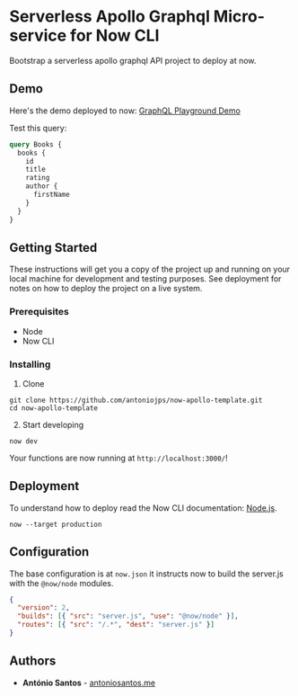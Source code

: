 # Serverless Apollo Graphql Micro-service for Now CLI

Bootstrap a serverless apollo graphql API project to deploy at now.

## Demo

Here's the demo deployed to now: [GraphQL Playground Demo](https://now-apollo-template-m65tlpnl0.now.sh/)

Test this query:

```graphql
query Books {
  books {
    id
    title
    rating
    author {
      firstName
    }
  }
}
```

## Getting Started

These instructions will get you a copy of the project up and running on your local machine for development and testing purposes. See deployment for notes on how to deploy the project on a live system.

### Prerequisites

- Node
- Now CLI

### Installing

1. Clone

```
git clone https://github.com/antoniojps/now-apollo-template.git
cd now-apollo-template
```

2. Start developing

```
now dev
```

Your functions are now running at `http://localhost:3000/`!

## Deployment

To understand how to deploy read the Now CLI documentation: [Node.js](https://zeit.co/docs/v2/deployments/basics/).

```
now --target production
```

## Configuration

The base configuration is at `now.json` it instructs now to build the server.js with the `@now/node` modules.

```json
{
  "version": 2,
  "builds": [{ "src": "server.js", "use": "@now/node" }],
  "routes": [{ "src": "/.*", "dest": "server.js" }]
}
```

## Authors

- **António Santos** - [antoniosantos.me](https://antoniosantos.me)
